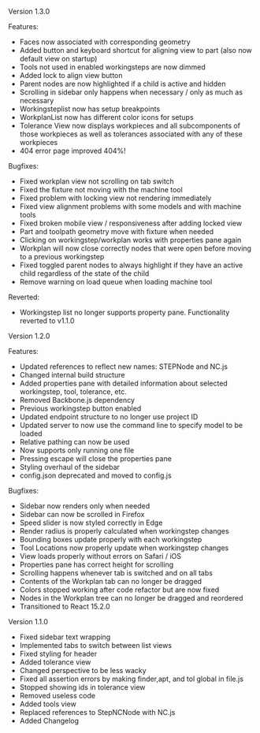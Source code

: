 Version 1.3.0

Features:

- Faces now associated with corresponding geometry
- Added button and keyboard shortcut for aligning view to part (also now default view on startup)
- Tools not used in enabled workingsteps are now dimmed
- Added lock to align view button
- Parent nodes are now highlighted if a child is active and hidden
- Scrolling in sidebar only happens when necessary / only as much as necessary
- Workingsteplist now has setup breakpoints
- WorkplanList now has different color icons for setups
- Tolerance View now displays workpieces and all subcomponents of those workpieces as well as tolerances associated with any of these workpieces
- 404 error page improved 404%!

Bugfixes:

- Fixed workplan view not scrolling on tab switch
- Fixed the fixture not moving with the machine tool
- Fixed problem with locking view not rendering immediately
- Fixed view alignment problems with some models and with machine tools
- Fixed broken mobile view / responsiveness after adding locked view
- Part and toolpath geometry move with fixture when needed
- Clicking on workingstep/workplan works with properties pane again
- Workplan will now close correctly nodes that were open before moving to a previous workingstep
- Fixed toggled parent nodes to always highlight if they have an active child regardless 
of the state of the child
- Remove warning on load queue when loading machine tool

Reverted:

- Workingstep list no longer supports property pane. Functionality reverted to v1.1.0

Version 1.2.0

Features:

- Updated references to reflect new names: STEPNode and NC.js
- Changed internal build structure
- Added properties pane with detailed information about selected workingstep, tool, tolerance, etc.
- Removed Backbone.js dependency
- Previous workingstep button enabled
- Updated endpoint structure to no longer use project ID
- Updated server to now use the command line to specify model to be loaded
- Relative pathing can now be used
- Now supports only running one file
- Pressing escape will close the properties pane
- Styling overhaul of the sidebar
- config.json deprecated and moved to config.js

Bugfixes:

- Sidebar now renders only when needed
- Sidebar can now be scrolled in Firefox
- Speed slider is now styled correctly in Edge
- Render radius is properly calculated when workingstep changes
- Bounding boxes update properly with each workingstep
- Tool Locations now properly update when workingstep changes
- View loads properly without errors on Safari / iOS
- Properties pane has correct height for scrolling
- Scrolling happens whenever tab is switched and on all tabs
- Contents of the Workplan tab can no longer be dragged
- Colors stopped working after code refactor but are now fixed
- Nodes in the Workplan tree can no longer be dragged and reordered
- Transitioned to React 15.2.0

Version 1.1.0

- Fixed sidebar text wrapping
- Implemented tabs to switch between list views
- Fixed styling for header
- Added tolerance view
- Changed perspective to be less wacky
- Fixed all assertion errors by making finder,apt, and tol global in file.js
- Stopped showing ids in tolerance view
- Removed useless code
- Added tools view
- Replaced references to StepNCNode with NC.js
- Added Changelog
